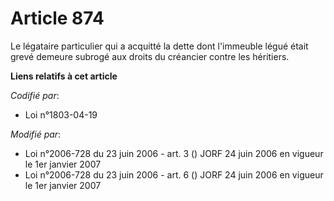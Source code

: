 # Article 874

Le légataire particulier qui a acquitté la dette dont l'immeuble légué était grevé demeure subrogé aux droits du créancier
contre les héritiers.

**Liens relatifs à cet article**

_Codifié par_:

  - Loi n°1803-04-19

_Modifié par_:

  - Loi n°2006-728 du 23 juin 2006 - art. 3 () JORF 24 juin 2006 en vigueur le 1er janvier 2007
  - Loi n°2006-728 du 23 juin 2006 - art. 6 () JORF 24 juin 2006 en vigueur le 1er janvier 2007
